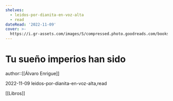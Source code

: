 ```yaml
---
shelves:
  - leidos-por-dianita-en-voz-alta
  - read
dateRead: '2022-11-09'
cover: >-
  https://i.gr-assets.com/images/S/compressed.photo.goodreads.com/books/1667543368l/63217355._SY475_.jpg
---
```

# Tu sueño imperios han sido

author::[[Álvaro Enrigue]]

2022-11-09
leidos-por-dianita-en-voz-alta,read

[[Libros]]